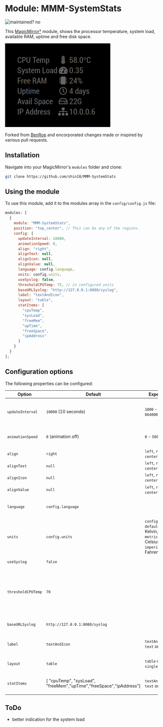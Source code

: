 # Module: MMM-SystemStats

![maintained? no](https://img.shields.io/badge/Maintained%3F-no-red.svg?style=flat-square)

This [MagicMirror²](https://github.com/MichMich/MagicMirror) module, shows the processor temperature, system load, available RAM, uptime and free disk space.

![Magic-Mirror Module MMM-SystemStats screenshot](screenshot.png)

Forked from [BenRoe](https://github.com/BenRoe) and encorporated changes made or inspired by various pull requests.

## Installation

Navigate into your MagicMirror's `modules` folder and clone:

```sh
git clone https://github.com/shin10/MMM-SystemStats
```

## Using the module

To use this module, add it to the modules array in the `config/config.js` file:

```javascript
modules: [
  {
    module: "MMM-SystemStats",
    position: "top_center", // This can be any of the regions.
    config: {
      updateInterval: 10000,
      animationSpeed: 0,
      align: "right",
      alignText: null,
      alignIcon: null,
      alignValue: null,
      language: config.language,
      units: config.units,
      useSyslog: false,
      thresholdCPUTemp: 75, // in configured units
      baseURLSyslog: "http://127.0.0.1:8080/syslog",
      label: "textAndIcon",
      layout: "table",
      statItems: [
        "cpuTemp",
        "sysLoad",
        "freeMem",
        "upTime",
        "freeSpace",
        "ipAddress"
      ]
    }
  }
];
```

## Configuration options

The following properties can be configured:

| Option             | Default                                                             | Expected                                                                        | Description                                                                                                       |
| ------------------ | ------------------------------------------------------------------- | ------------------------------------------------------------------------------- | ----------------------------------------------------------------------------------------------------------------- |
| `updateInterval`   | `10000` (10 seconds)                                                | `1000` - `86400000`                                                             | How often does the content needs to be fetched? (Milliseconds)                                                    |
| `animationSpeed`   | `0` (animation off)                                                 | `0` - `5000`                                                                    | Speed of the update animation. (Milliseconds)                                                                     |
| `align`            | `right`                                                             | `left`, `right`, `center`                                                       | Align the text.                                                                                                   |
| `alignText`        | `null`                                                              | `left`, `right`, `center`                                                       | Align the labels.                                                                                                 |
| `alignIcon`        | `null`                                                              | `left`, `right`, `center`                                                       | Align the icons.                                                                                                  |
| `alignValue`       | `null`                                                              | `left`, `right`, `center`                                                       | Align the values.                                                                                                 |
| `language`         | `config.language`                                                   |                                                                                 | language id for text can be different from MM.                                                                    |
| `units`            | `config.units`                                                      | `config.units`, `default` = Kelvin, `metric` = Celsius, `imperial` = Fahrenheit | What units to use.                                                                                                |
| `useSyslog`        | `false`                                                             |                                                                                 | log event to MMM-syslog?                                                                                          |
| `thresholdCPUTemp` | `70`                                                                |                                                                                 | upper-threshold for CPU Temp. If CPU Temp is more than this value, log to MMM-syslog if useSyslog=true. (Celsius) |
| `baseURLSyslog`    | `http://127.0.0.1:8080/syslog`                                      |                                                                                 | URL base of [MMM-syslog module](https://github.com/paviro/MMM-syslog")                                            |
| `label`            | `textAndIcon`                                                       | `textAndIcon`, `text` or `icon`                                                 | Show text labels with icons, only text, or only icons.                                                            |
| `layout`           | `table`                                                             | `table` or `single-line`                                                        | Set the single-line or table layout.                                                                              |
| `statItems`        | [ "cpuTemp", "sysLoad", "freeMem","upTime","freeSpace","ipAddress"] | `textAndIcon`, `text` or `icon`                                                 | List of statistic items to show and define the order.                                                             |

## ToDo

- better indication for the system load
